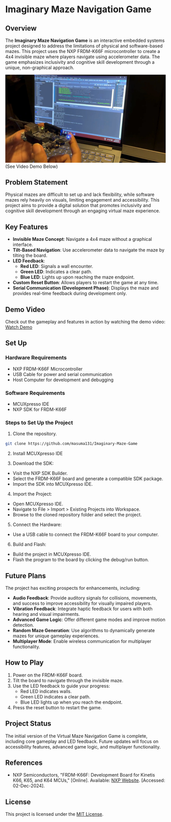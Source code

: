 # Imaginary Maze Navigation Game

## Overview
The **Imaginary Maze Navigation Game** is an interactive embedded systems project designed to address the limitations of physical and software-based mazes. This project uses the NXP FRDM-K66F microcontroller to create a 4x4 invisible maze where players navigate using accelerometer data. The game emphasizes inclusivity and cognitive skill development through a unique, non-graphical approach. <br>

![Video Thumbnail](video-thumbnail.png)
(See Video Demo Below)

## Problem Statement
Physical mazes are difficult to set up and lack flexibility, while software mazes rely heavily on visuals, limiting engagement and accessibility. This project aims to provide a digital solution that promotes inclusivity and cognitive skill development through an engaging virtual maze experience.

## Key Features
- **Invisible Maze Concept**: Navigate a 4x4 maze without a graphical interface.
- **Tilt-Based Navigation**: Use accelerometer data to navigate the maze by tilting the board.
- **LED Feedback**:
  - **Red LED**: Signals a wall encounter.
  - **Green LED**: Indicates a clear path.
  - **Blue LED**: Lights up upon reaching the maze endpoint.
- **Custom Reset Button**: Allows players to restart the game at any time.
- **Serial Communication (Development Phase)**: Displays the maze and provides real-time feedback during development only.

## Demo Video
Check out the gameplay and features in action by watching the demo video:
[Watch Demo](https://youtu.be/Y5yXIvSMFpk?si=vNWENwVswH105zBH)

## Set Up
### Hardware Requirements
- NXP FRDM-K66F Microcontroller
- USB Cable for power and serial communication
- Host Computer for development and debugging

### Software Requirements
- MCUXpresso IDE
- NXP SDK for FRDM-K66F

### Steps to Set Up the Project
1. Clone the repository.
```bash
git clone https://github.com/masuma131/Imaginary-Maze-Game
```
2. Install MCUXpresso IDE
  
3. Download the SDK:
- Visit the NXP SDK Builder.
- Select the FRDM-K66F board and generate a compatible SDK package.
- Import the SDK into MCUXpresso IDE.

4. Import the Project:
- Open MCUXpresso IDE.
- Navigate to File > Import > Existing Projects into Workspace.
- Browse to the cloned repository folder and select the project.

5. Connect the Hardware:
- Use a USB cable to connect the FRDM-K66F board to your computer.

6. Build and Flash:
- Build the project in MCUXpresso IDE.
- Flash the program to the board by clicking the debug/run button.

## Future Plans
The project has exciting prospects for enhancements, including:
- **Audio Feedback**: Provide auditory signals for collisions, movements, and success to improve accessibility for visually impaired players.
- **Vibration Feedback**: Integrate haptic feedback for users with both hearing and visual impairments.
- **Advanced Game Logic**: Offer different game modes and improve motion detection.
- **Random Maze Generation**: Use algorithms to dynamically generate mazes for unique gameplay experiences.
- **Multiplayer Mode**: Enable wireless communication for multiplayer functionality.

## How to Play
1. Power on the FRDM-K66F board.
2. Tilt the board to navigate through the invisible maze.
3. Use the LED feedback to guide your progress:
   - Red LED indicates walls.
   - Green LED indicates a clear path.
   - Blue LED lights up when you reach the endpoint.
4. Press the reset button to restart the game.


## Project Status
The initial version of the Virtual Maze Navigation Game is complete, including core gameplay and LED feedback. Future updates will focus on accessibility features, advanced game logic, and multiplayer functionality.


## References
- NXP Semiconductors, "FRDM-K66F: Development Board for Kinetis K66, K65, and K64 MCUs," [Online]. Available: [NXP Website](https://www.nxp.com/design/development-boards/freedom-development-boards/mcu-development-boards/mcu-development-platform-for-kinetis-k66-k65-and-k64:FRDM-K66F). [Accessed: 02-Dec-2024].

## License
This project is licensed under the [MIT License](LICENSE).
